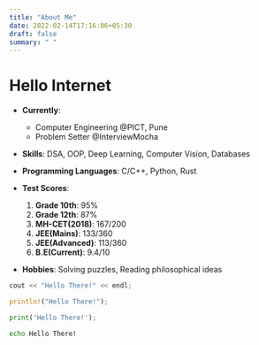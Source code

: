 ```yaml
---
title: "About Me"
date: 2022-02-14T17:16:06+05:30
draft: false
summary: " "
---
```


# Hello Internet

- **Currently**:
	- Computer Engineering @PICT, Pune
	- Problem Setter @InterviewMocha
- **Skills**: DSA, OOP, Deep Learning, Computer Vision, Databases
- **Programming Languages**: C/C++, Python, Rust
- **Test Scores**:
	1. **Grade 10th**: 95%
	2. **Grade 12th**: 87%
	3. **MH-CET(2018)**: 167/200
	4. **JEE(Mains)**: 133/360
	5. **JEE(Advanced)**: 113/360
	6. **B.E(Current)**: 9.4/10

- **Hobbies**: Solving puzzles, Reading philosophical ideas
```cpp
cout << "Hello There!" << endl;
```

```rust
println!("Hello There!");
```

```python
print('Hello There!');
```

```bash
echo Hello There!
```

